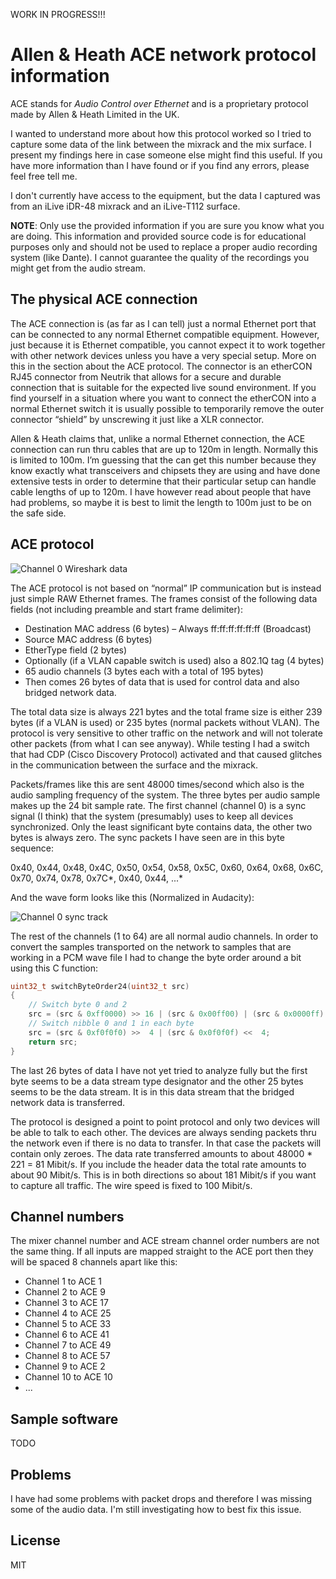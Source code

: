 WORK IN PROGRESS!!!

# Allen & Heath ACE network protocol information
ACE stands for *Audio Control over Ethernet* and is a proprietary protocol made by Allen & Heath Limited in the UK.

I wanted to understand more about how this protocol worked so I tried to capture some data of the link between the mixrack and the mix surface. I present my findings here in case someone else might find this useful. If you have more information than I have found or if you find any errors, please feel free tell me.

I don't currently have access to the equipment, but the data I captured was from an iLive iDR-48 mixrack and an iLive-T112 surface.

**NOTE**: Only use the provided information if you are sure you know what you are doing. This information and provided source code is for educational purposes only and should not be used to replace a proper audio recording system (like Dante). I cannot guarantee the quality of the recordings you might get from the audio stream.

## The physical ACE connection
The ACE connection is (as far as I can tell) just a normal Ethernet port that can be connected to any normal Ethernet compatible equipment. However, just because it is Ethernet compatible, you cannot expect it to work together with other network devices unless you have a very special setup. More on this in the section about the ACE protocol.
The connector is an etherCON RJ45 connector from Neutrik that allows for a secure and durable connection that is suitable for the expected live sound environment. If you find yourself in a situation where you want to connect the etherCON into a normal Ethernet switch it is usually possible to temporarily remove the outer connector “shield” by unscrewing it just like a XLR connector.

Allen & Heath claims that, unlike a normal Ethernet connection, the ACE connection can run thru cables that are up to 120m in length. Normally this is limited to 100m. I’m guessing that the can get this number because they know exactly what transceivers and chipsets they are using and have done extensive tests in order to determine that their particular setup can handle cable lengths of up to 120m. I have however read about people that have had problems, so maybe it is best to limit the length to 100m just to be on the safe side.

## ACE protocol
![Channel 0 Wireshark data](https://github.com/Ramzeus/ah_ace_protocol/blob/master/images/sample_packet_wireshark.png "Annotated data from Wireshark")

The ACE protocol is not based on “normal” IP communication but is instead just simple RAW Ethernet frames. The frames consist of the following data fields (not including preamble and start frame delimiter):
*	Destination MAC address (6 bytes) – Always ff:ff:ff:ff:ff:ff (Broadcast)
*	Source MAC address (6 bytes)
*	EtherType field (2 bytes)
*	Optionally (if a VLAN capable switch is used) also a 802.1Q tag (4 bytes)
*	65 audio channels (3 bytes each with a total of 195 bytes)
*	Then comes 26 bytes of data that is used for control data and also bridged network data.

The total data size is always 221 bytes and the total frame size is either 239 bytes (if a VLAN is used) or 235 bytes (normal packets without VLAN).
The protocol is very sensitive to other traffic on the network and will not tolerate other packets (from what I can see anyway). While testing I had a switch that had CDP (Cisco Discovery Protocol) activated and that caused glitches in the communication between the surface and the mixrack.

Packets/frames like this are sent 48000 times/second which also is the audio sampling frequency of the system. The three bytes per audio sample makes up the 24 bit sample rate.
The first channel (channel 0) is a sync signal (I think) that the system (presumably) uses to keep all devices synchronized. Only the least significant byte contains data, the other two bytes is always zero. The sync packets I have seen are in this byte sequence:

0x40, 0x44, 0x48, 0x4C, 0x50, 0x54, 0x58, 0x5C, 0x60, 0x64, 0x68, 0x6C, 0x70, 0x74, 0x78, 0x7C*, 0x40, 0x44, ...*

And the wave form looks like this (Normalized in Audacity):

![Channel 0 sync track](https://github.com/Ramzeus/ah_ace_protocol/blob/master/images/sync.png "Normalized in Audacity")

The rest of the channels (1 to 64) are all normal audio channels.
In order to convert the samples transported on the network to samples that are working in a PCM wave file I had to change the byte order around a bit using this C function:
```c++
uint32_t switchByteOrder24(uint32_t src)
{
	// Switch byte 0 and 2
	src = (src & 0xff0000) >> 16 | (src & 0x00ff00) | (src & 0x0000ff) << 16;
	// Switch nibble 0 and 1 in each byte
	src = (src & 0xf0f0f0) >>  4 | (src & 0x0f0f0f) <<  4;
	return src;
}
```
The last 26 bytes of data I have not yet tried to analyze fully but the first byte seems to be a data stream type designator and the other 25 bytes seems to be the data stream. It is in this data stream that the bridged network data is transferred.

The protocol is designed a point to point protocol and only two devices will be able to talk to each other. The devices are always sending packets thru the network even if there is no data to transfer. In that case the packets will contain only zeroes. The data rate transferred amounts to about 48000 * 221 = 81 Mibit/s. If you include the header data the total rate amounts to about 90 Mibit/s. This is in both directions so about 181 Mibit/s if you want to capture all traffic. The wire speed is fixed to 100 Mibit/s.

## Channel numbers
The mixer channel number and ACE stream channel order numbers are not the same thing. If all inputs are mapped straight to the ACE port then they will be spaced 8 channels apart like this:
* Channel  1 to ACE  1
* Channel  2 to ACE  9 
* Channel  3 to ACE 17 
* Channel  4 to ACE 25 
* Channel  5 to ACE 33 
* Channel  6 to ACE 41 
* Channel  7 to ACE 49 
* Channel  8 to ACE 57 
* Channel  9 to ACE  2 
* Channel 10 to ACE 10 
* ...

## Sample software
TODO

## Problems
I have had some problems with packet drops and therefore I was missing some of the audio data. I'm still investigating how to best fix this issue.

License
----

MIT


